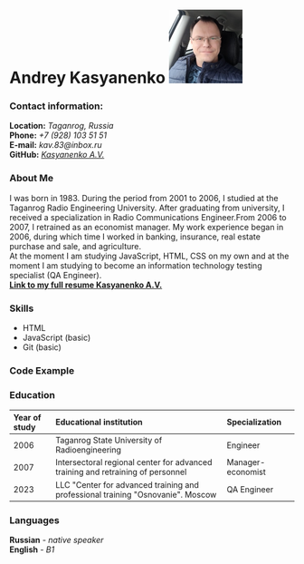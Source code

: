 # **Andrey Kasyanenko** <img src="726812874.jpeg" alt="Foto" width="130x130"/>

### **Contact information:**

**Location:** _Taganrog, Russia_  
 **Phone:** _+7 (928) 103 51 51_  
 **E-mail:** _kav.83@inbox.ru_  
 **GitHub:** [_Kasyanenko A.V._](https://github.com/KasyanenkoAV)

### **About Me**

I was born in 1983. During the period from 2001 to 2006, I studied at the Taganrog Radio Engineering University. After graduating from university, I received a specialization in Radio Communications Engineer.From 2006 to 2007, I retrained as an economist manager. My work experience began in 2006, during which time I worked in banking, insurance, real estate purchase and sale, and agriculture.\
At the moment I am studying JavaScript, HTML, CSS on my own and at the moment I am studying to become an information technology testing specialist (QA Engineer).\
[**Link to my full resume Kasyanenko A.V.**](https://taganrog.hh.ru/resume/beab3848ff006545cd0039ed1f736563726574)

### **Skills**

- HTML
- JavaScript (basic)
- Git (basic)

### **Code Example**

### **Education**

| Year of study | Educational institution                                                         | Specialization    |
| :------------ | :------------------------------------------------------------------------------ | :---------------- |
| 2006          | Taganrog State University of Radioengineering                                   | Engineer          |
| 2007          | Intersectoral regional center for advanced training and retraining of personnel | Manager-economist |
| 2023          | LLC "Center for advanced training and professional training "Osnovanie". Moscow | QA Engineer       |

### **Languages**

**Russian** - _native speaker_\
**English** - _B1_
